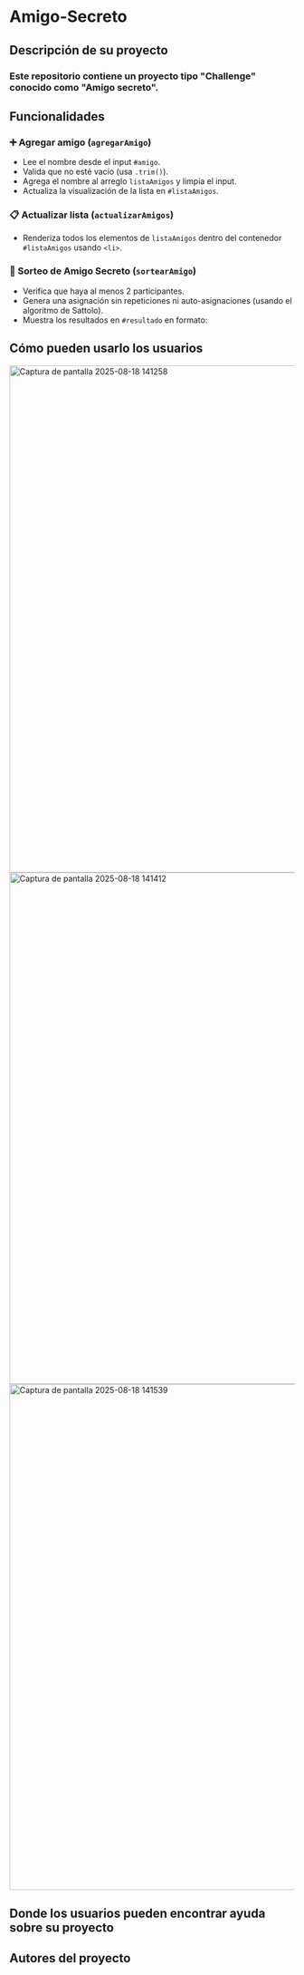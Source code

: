# Amigo-Secreto

## Descripción de su proyecto
### Este repositorio contiene un proyecto tipo "Challenge" conocido como "Amigo secreto". 
## Funcionalidades
### ➕ Agregar amigo (`agregarAmigo`)
- Lee el nombre desde el input `#amigo`.
- Valida que no esté vacío (usa `.trim()`).
- Agrega el nombre al arreglo `listaAmigos` y limpia el input.
- Actualiza la visualización de la lista en `#listaAmigos`.

### 📋 Actualizar lista (`actualizarAmigos`)
- Renderiza todos los elementos de `listaAmigos` dentro del contenedor `#listaAmigos` usando `<li>`.

### 🎲 Sorteo de Amigo Secreto (`sortearAmigo`)
- Verifica que haya al menos 2 participantes.
- Genera una asignación sin repeticiones ni auto-asignaciones (usando el algoritmo de Sattolo).
- Muestra los resultados en `#resultado` en formato: 


## Cómo pueden usarlo los usuarios
<img width="1910" height="895" alt="Captura de pantalla 2025-08-18 141258" src="https://github.com/user-attachments/assets/de952d76-2575-4bcd-993d-989751af83ce" />

<img width="1912" height="903" alt="Captura de pantalla 2025-08-18 141412" src="https://github.com/user-attachments/assets/db2d9128-2c9b-45a6-aaab-8cfc40ca823e" />

<img width="1907" height="893" alt="Captura de pantalla 2025-08-18 141539" src="https://github.com/user-attachments/assets/ee99cb72-719f-404e-bd85-7d10edb47af1" />








## Donde los usuarios pueden encontrar ayuda sobre su proyecto
>
## Autores del proyecto
>
